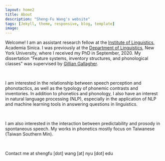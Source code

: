 ```yaml
---
layout: home2
title: About
description: "Sheng-Fu Wang's website"
tags: [Jekyll, theme, responsive, blog, template]
image:
---
```


Welcome! I am an assistant research fellow at the <a href="https://www.ling.sinica.edu.tw/main/en" target="_blank">Institute of Linguistics</a>, Academia Sinica. I was previously at the <a href="https://as.nyu.edu/content/nyu-as/as/departments/linguistics/homepage.html" target="_blank">Department of Linguistics</a>, New York University, where I received my PhD in September, 2020. My dissertation “Feature systems, inventory structures, and phonological classes” was supervised by <a href="https://wp.nyu.edu/gilliangallagher/" target="_blank">Gillian Gallagher</a>.

<br />

I am interested in the relationship between speech perception and phonotactics, as well as the typology of phonemic contrasts and inventories. In addition to phonetics and phonology, I also have an interest in natural language processing (NLP), especially in the application of NLP and machine learning tools in answering questions in linguistics.

<br />

I am also interested in the interaction between predictability and prosody in spontaneous speech. My works in phonetics mostly focus on Taiwanese (Taiwan Southern Min).

<br />

Contact me at shengfu [dot] wang [at] nyu [dot] edu


